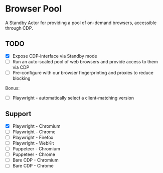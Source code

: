 # Browser Pool

A Standby Actor for providing a pool of on-demand browsers, accessible through CDP.

## TODO

- [x] Expose CDP-interface via Standby mode
- [ ] Run an auto-scaled pool of web browsers and provide access to them via CDP
- [ ] Pre-configure with our browser fingerprinting and proxies to reduce blocking

Bonus:

- [ ] Playwright - automatically select a client-matching version

## Support

- [x] Playwright - Chromium
- [ ] Playwright - Chrome
- [ ] Playwright - Firefox
- [ ] Playwright - WebKit
- [ ] Puppeteer - Chromium
- [ ] Puppeteer - Chrome
- [ ] Bare CDP - Chromium
- [ ] Bare CDP - Chrome

